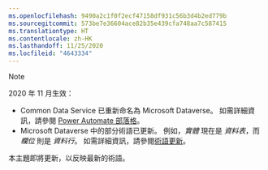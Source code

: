 ```yaml
---
ms.openlocfilehash: 9490a2c1f0f2ecf47158df931c56b3d4b2ed779b
ms.sourcegitcommit: 573be7e36604ace82b35e439cfa748aa7c587415
ms.translationtype: HT
ms.contentlocale: zh-HK
ms.lasthandoff: 11/25/2020
ms.locfileid: "4643334"
---
```

> [!NOTE]
> 2020 年 11 月生效：
>
> - Common Data Service 已重新命名為 Microsoft Dataverse。 如需詳細資訊，請參閱 [Power Automate 部落格](https://aka.ms/PAuAppBlog)。
> - Microsoft Dataverse 中的部分術語已更新。 例如，*實體* 現在是 *資料表*，而 *欄位* 則是 *資料行*。 如需詳細資訊，請參閱[術語更新](https://go.microsoft.com/fwlink/?linkid=2147247)。
>
> 本主題即將更新，以反映最新的術語。
